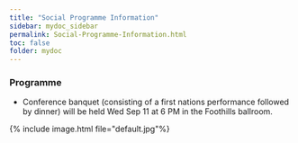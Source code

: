 ```yaml
---
title: "Social Programme Information"
sidebar: mydoc_sidebar
permalink: Social-Programme-Information.html
toc: false 
folder: mydoc
---
```


### Programme
* Conference banquet (consisting of a first nations performance followed by dinner) will be held Wed Sep 11 at 6 PM in the Foothills ballroom.

{% include image.html file="default.jpg"%}  